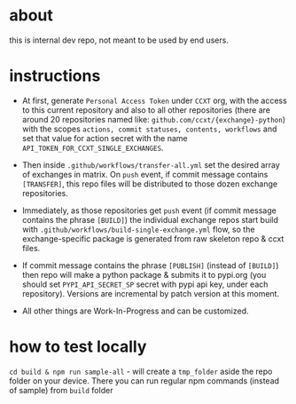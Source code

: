 # about

this is internal dev repo, not meant to be used by end users.

# instructions

- At first, generate `Personal Access Token` under `CCXT` org, with the access to this current repository and also to all other repositories (there are around 20 repositories named like: `github.com/ccxt/{exchange}-python`) with the scopes `actions, commit statuses, contents, workflows` and set that value for action secret with the name `API_TOKEN_FOR_CCXT_SINGLE_EXCHANGES`.

- Then inside `.github/workflows/transfer-all.yml` set the desired array of exchanges in matrix. On `push` event, if commit message contains `[TRANSFER]`, this repo files will be distributed to those dozen exchange repositories.

- Immediately, as those repositories get `push` event (if commit message contains the phrase `[BUILD]`) the individual exchange repos start build with `.github/workflows/build-single-exchange.yml` flow, so the exchange-specific package is generated from raw skeleton repo & ccxt files. 

- If commit message contains the phrase `[PUBLISH]` (instead of `[BUILD]`) then repo will make a python package & submits it to pypi.org (you should set `PYPI_API_SECRET_SP` secret with pypi api key, under each repository). Versions are incremental by patch version at this moment.

- All other things are Work-In-Progress and can be customized.


# how to test locally
`cd build & npm run sample-all` - will create a `tmp_folder` aside the repo folder on your device. There you can run regular npm commands (instead of sample) from `build` folder
